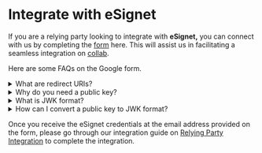 # Integrate with eSignet

If you are a relying party looking to integrate with **eSignet,** you can connect with us by completing the [form](https://docs.google.com/forms/d/1YQKcBDR92uqy_0m6oIV5yLmCPQCGOqJYx043ZOWQnX8/edit) here. This will assist us in facilitating a seamless integration on [collab](https://collab.mosip.net/).

Here are some FAQs on the Google form.

<details>

<summary>What are redirect URIs?</summary>

The redirect URIs are the list of URIs the relying party provides where the authorization code needs to be sent after successful authentication by eSignet.

</details>

<details>

<summary>Why do you need a public key?</summary>

The public key shared by the relying party is used to verify the digital signature when there is an authorization request. It is also used to encrypt the `user_info` and send it to the relying party.

</details>

<details>

<summary>What is JWK format?</summary>

JWK (JSON Web Key) is a JSON data structure that represents a set of public keys utilizing either the Elliptic Curve or RSA families of algorithms (public key cryptography).

Learn more about JWK [here](https://openid.net/specs/draft-jones-json-web-key-03.html).

</details>

<details>

<summary>How can I convert a public key to JWK format?</summary>

Here is the easiest way to convert your public key (a `.PEM` file) to JWK format for testing.

* Go to the link [https://russelldavies.github.io/jwk-creator/](https://russelldavies.github.io/jwk-creator/)
* Select **Public Key Use** as **Signing**
* Select **Algorithm** as **RS256**
* Select **Key ID** as **alpha-numeric-random-string**
* Paste the public key PEM file content in **PEM encoded key**
* Click on the **convert** button

<img src="../../../.gitbook/assets/image (1).png" alt="" data-size="original">

</details>

Once you receive the eSignet credentials at the email address provided on the form, please go through our integration guide on [Relying Party Integration](../../../esignet-authentication/develop/integration/relying-party/README.md) to complete the integration.
